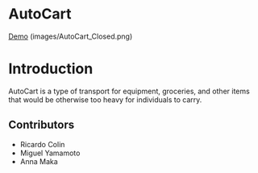 # AutoCart

[Demo](images/AutoCart_Open.png)
(images/AutoCart_Closed.png)

# Introduction
AutoCart is a type of transport for equipment, groceries, and other items that would be otherwise too heavy for individuals to carry.

## Contributors
* Ricardo Colin
* Miguel Yamamoto
* Anna Maka
